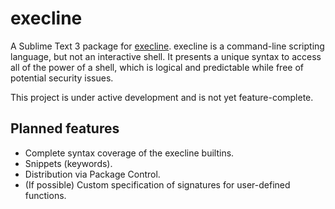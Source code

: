 execline
========

A Sublime Text 3 package for [execline](https://skarnet.org/software/execline/). execline is a command-line scripting language, but not an interactive shell. It presents a unique syntax to access all of the power of a shell, which is logical and predictable while free of potential security issues.

This project is under active development and is not yet feature-complete.

Planned features
----------------

- Complete syntax coverage of the execline builtins.
- Snippets (keywords).
- Distribution via Package Control.
- (If possible) Custom specification of signatures for user-defined functions.
